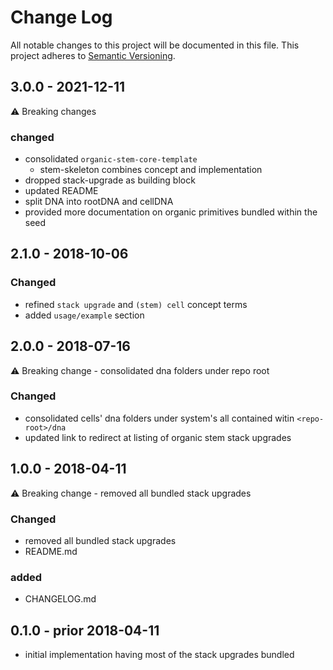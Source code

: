 # Change Log

All notable changes to this project will be documented in this file.
This project adheres to [Semantic Versioning](http://semver.org/).

## 3.0.0 - 2021-12-11

:warning: Breaking changes

### changed

* consolidated `organic-stem-core-template`
  * stem-skeleton combines concept and implementation
* dropped stack-upgrade as building block
* updated README
* split DNA into rootDNA and cellDNA
* provided more documentation on organic primitives bundled within the seed

## 2.1.0 - 2018-10-06

### Changed

* refined `stack upgrade` and `(stem) cell` concept terms
* added `usage/example` section

## 2.0.0 - 2018-07-16

:warning: Breaking change - consolidated dna folders under repo root

### Changed

* consolidated cells' dna folders under system's all contained witin `<repo-root>/dna`
* updated link to redirect at listing of organic stem stack upgrades

## 1.0.0 - 2018-04-11

:warning: Breaking change - removed all bundled stack upgrades

### Changed

* removed all bundled stack upgrades
* README.md

### added

* CHANGELOG.md

## 0.1.0 - prior 2018-04-11

* initial implementation having most of the stack upgrades bundled

